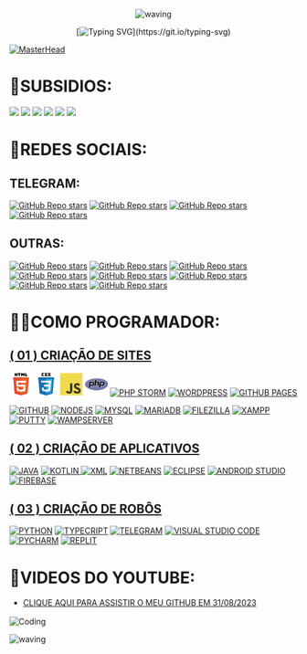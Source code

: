 <div align="center" >
 
![waving](https://capsule-render.vercel.app/api?type=waving&height=90&color=gradient)
 
[![Typing SVG](https://readme-typing-svg.herokuapp.com?font=Mouse+Memoirs&size=65&pause=500&color=0711FF&vCenter=true&width=600&height=70&lines=👋OLÁ+USUÁRIO!;😎EU+SOU+O+VILHALVA!;💻UM+BOM+PROGRAMADOR...;🌝FULL+STACK!)](https://git.io/typing-svg)
</div>

[![MasterHead](https://visme.co/blog/wp-content/uploads/2019/10/animated-presentation-software-header.gif)]()

# 👶SUBSIDIOS:
<a href="https://github.com/VILHALVA/CURSO-DE-ALGORITMO" target="_blank"><img src="https://img.shields.io/badge/SE%20FOR%20NOVATO%20CLIQUE%20AQUI-FF00FF?style=for-the-badge&logo=github&logoColor=white" target="_blank"></a>
<a href="https://github.com/VILHALVA?tab=repositories&q=CURSO&type=public&language=&sort=" target="_blank"><img src="https://img.shields.io/badge/MEUS%20CURSOS-FF0000?style=for-the-badge&logo=github&logoColor=white" target="_blank"></a>
<a href="https://github.com/VILHALVA?tab=repositories&q=PROJETO&type=public&language=&sort=" target="_blank"><img src="https://img.shields.io/badge/MEUS%20PROJETOS-FFF000?style=for-the-badge&logo=github&logoColor=white" target="_blank"></a>
<a href="https://github.com/VILHALVA?tab=repositories&q=APP&type=public&language=&sort=" target="_blank"><img src="https://img.shields.io/badge/MINHAS%20APLICAÇÕES-FFF000?style=for-the-badge&logo=github&logoColor=white" target="_blank"></a>
<a href="https://github.com/VILHALVA?tab=repositories" target="_blank"><img src="https://img.shields.io/badge/MEUS%20REPOSITÓRIOS-00FF00?style=for-the-badge&logo=github&logoColor=white" target="_blank"></a>
<a href="https://vilhalva.github.io/STYLER/STYLER.html" target="_blank"><img src="https://img.shields.io/badge/MEU%20PRIMEIRO%20SITE-0000FF?style=for-the-badge&logo=google&logoColor=white" target="_blank"></a>

# 🌚REDES SOCIAIS:
## TELEGRAM:
[![GitHub Repo stars](https://img.shields.io/badge/ENTRE%20EM-CONTATO-03A9F4?logo=telegram)](https://t.me/VILHALVA20_BOT)
[![GitHub Repo stars](https://img.shields.io/badge/CODIGOS-GRUPO-03A9F4?logo=telegram)](https://t.me/CODIGOGP)
[![GitHub Repo stars](https://img.shields.io/badge/CODIGOS-CANAL-03A9F4?logo=telegram)](https://t.me/CODIGOCN) 
[![GitHub Repo stars](https://img.shields.io/badge/PARCERIA-SUPERCHATS-03A9F4?logo=telegram)](https://t.me/DIVULGACAO2023) <br>

## OUTRAS:
[![GitHub Repo stars](https://img.shields.io/badge/MEU%20PERFIL-GITHUB-03A9F4?logo=github)](https://github.com/VILHALVA)
[![GitHub Repo stars](https://img.shields.io/badge/MEU-CANAL-03A9F4?logo=youtube)](https://www.youtube.com/channel/UCmSPU_gp3NA7a8pb5Iwy3lQ)
[![GitHub Repo stars](https://img.shields.io/badge/MEU-FACEBOOK-03A9F4?logo=facebook)](https://facebook.com/VILHALVA100)
[![GitHub Repo stars](https://img.shields.io/badge/MEU-TIKTOK-03A9F4?logo=tiktok)](https://www.tiktok.com/@vilhalva100?is_from_webapp=1&sender_device=pc)
[![GitHub Repo stars](https://img.shields.io/badge/MEU-REDDIT-03A9F4?logo=reddit)](https://www.reddit.com/user/vilhalva100)
[![GitHub Repo stars](https://img.shields.io/badge/MEU-TWITTER-03A9F4?logo=twitter)](https://twitter.com/VILHALVA100)
[![GitHub Repo stars](https://img.shields.io/badge/MEU-INSTAGRAM-03A9F4?logo=instagram)](https://www.instagram.com/vilhalva100/)
[![GitHub Repo stars](https://img.shields.io/badge/CANAL%20NO-KWAI-03A9F4?logo=google)](https://kwai-video.com/u/@vilhalva100/fCCRkLd8)

# 👨‍💻COMO PROGRAMADOR:
## [( 01 ) CRIAÇÃO DE SITES](https://vilhalva.github.io/STYLER/STYLER.html)
<a href="https://github.com/VILHALVA/CURSO-DE-HTML-CSS-JS" target="_blank" rel="noreferrer"> <img src="https://raw.githubusercontent.com/devicons/devicon/master/icons/html5/html5-original-wordmark.svg" alt="HTML" width="40" height="40"/></a> 
<a href="https://github.com/VILHALVA/CURSO-DE-HTML-CSS-JS" target="_blank" rel="noreferrer"><img src="https://raw.githubusercontent.com/devicons/devicon/master/icons/css3/css3-original-wordmark.svg" alt="CSS" width="40" height="40"/></a> 
<a href="https://github.com/VILHALVA/CURSO-DE-JAVASCRIPT" target="_blank" rel="noreferrer"> <img src="https://raw.githubusercontent.com/devicons/devicon/master/icons/javascript/javascript-original.svg" alt="JAVASCRIPT" width="40" height="40"/></a>
<a href="https://github.com/VILHALVA/CURSO-DE-PHP" target="_blank" rel="noreferrer"><img src="https://raw.githubusercontent.com/devicons/devicon/master/icons/php/php-original.svg" alt="PHP" width="40" height="40"/></a> 
<a href="https://www.jetbrains.com/phpstorm/promo/?source=google&medium=cpc&campaign=14335686198&term=phpstorm&content=604024578915&gad=1&gclid=CjwKCAjw04yjBhApEiwAJcvNodJJSRvn5GkKrcAkTmu9UAKn2DdQ4RhuWb86Bn6_1mxa8torGAik5BoCEBkQAvD_BwE" target="_blank" rel="noreferrer"><img src="https://dashboard.snapcraft.io/site_media/appmedia/2017/11/webide.ico_HA9tBL0.png" alt="PHP STORM" width="40" height="40"/></a>
<a href="https://github.com/VILHALVA/CURSO-DE-WORDPRESS" target="_blank" rel="noreferrer"><img src="https://ps.w.org/reactpress/assets/icon-256x256.png?rev=2471443" alt="WORDPRESS" width="40" height="40"/></a>
<a href="https://pages.github.com/" target="_blank" rel="noreferrer"><img src="https://wowmoron.files.wordpress.com/2013/10/github.png" alt="GITHUB PAGES" width="40" height="40"/></a>

<a href="https://github.com/VILHALVA/CURSO-DE-GITHUB" target="_blank" rel="noreferrer"><img src="https://cdn-icons-png.flaticon.com/256/25/25231.png" alt="GITHUB" width="40" height="40"/></a>
<a href="https://nodejs.org/pt-br/download/package-manager" target="_blank" rel="noreferrer"><img src="https://dashboard.snapcraft.io/site_media/appmedia/2018/05/Artboard_4.png" alt="NODEJS" width="40" height="40"/></a>
<a href="https://github.com/VILHALVA/CURSO-DE-MYSQL" target="_blank" rel="noreferrer"><img src="https://styles.redditmedia.com/t5_2qm6k/styles/communityIcon_dhjr6guc03x51.png?width=256&s=3e825b7205c7f497d4695028e358d26ee359f84b" alt="MYSQL" width="40" height="40"/></a> 
<a href="https://mariadb.com/" target="_blank" rel="noreferrer"><img src="https://assets-global.website-files.com/60d9fbbfcd9fcb40bad8aac3/6451761b40606908b92b526c_mariadb.png" alt="MARIADB" width="40" height="40"/></a>
<a href="https://filezilla-project.org/" target="_blank" rel="noreferrer"><img src="https://www.appdeploynews.com/wp-content/uploads/2022/08/filezilla_icon.png" alt="FILEZILLA" width="40" height="40"/></a>
<a href="https://www.apachefriends.org/pt_br/index.html" target="_blank" rel="noreferrer"><img src="https://static-00.iconduck.com/assets.00/xampp-icon-256x256-yyclalg7.png" alt="XAMPP" width="40" height="40"/></a>
<a href="https://www.putty.org/" target="_blank" rel="noreferrer"><img src="https://www.appdeploynews.com/wp-content/uploads/2022/11/putty-logo.png" alt="PUTTY" width="40" height="40"/></a>
<a href="https://www.wampserver.com" target="_blank" rel="noreferrer"><img src="https://upload.wikimedia.org/wikipedia/commons/4/4f/WampServer.png" alt="WAMPSERVER" width="40" height="40"/></a>

## [( 02 ) CRIAÇÃO DE APLICATIVOS](https://github.com/VILHALVA/CURSO-ANDROID-STUDIO)
<a href="https://github.com/VILHALVA/CURSO-DE-JAVA" target="_blank" rel="noreferrer"><img src="https://softmany.com/wp-content/uploads/2017/08/Java-Runtime-Environment-for-Windows.png" alt="JAVA" width="40" height="40"/></a> 
<a href="https://github.com/VILHALVA/CURSO-DE-KOTLIN" target="_blank" rel="noreferrer"> <img src="https://www.vectorlogo.zone/logos/kotlinlang/kotlinlang-icon.svg" alt="KOTLIN" width="40" height="40"/> </a> <a href="https://laravel.com/" target="_blank" rel="noreferrer">
<a href="https://learn.microsoft.com/en-us/dotnet/csharp/language-reference/xmldoc/" target="_blank" rel="noreferrer"><img src="https://pt.seaicons.com/wp-content/uploads/2015/07/Other-xml-icon.png" alt="XML" width="40" height="40"/></a> 
<a href="https://netbeans.apache.org/download/index.html" target="_blank" rel="noreferrer"><img src="https://dashboard.snapcraft.io/site_media/appmedia/2018/11/frame256.png" alt="NETBEANS" width="40" height="40"/></a>
<a href="https://www.eclipse.org/downloads/" target="_blank" rel="noreferrer"><img src="https://www.shareicon.net/download/2016/06/25/618313_eclipse.ico" alt="ECLIPSE" width="40" height="40"/></a>
<a href="https://github.com/VILHALVA/CURSO-ANDROID-STUDIO" target="_blank" rel="noreferrer"><img src="https://developer.android.com/static/studio/images/android-studio-canary.svg" alt="ANDROID STUDIO" width="40" height="40"/></a>
<a href="firebase.google.com" target="_blank" rel="noreferrer"><img src="https://firebaseopensource.com/logo-small.png" alt="FIREBASE" width="40" height="40"/></a>

## [( 03 ) CRIAÇÃO DE ROBÔS](https://github.com/VILHALVA/TELEGRAM-BOT)
<a href="https://github.com/VILHALVA/CURSO-DE-PYTHON" target="_blank" rel="noreferrer"><img src="https://cdn.ccdc.cam.ac.uk/content/images/products/Product-Python.png" alt="PYTHON" width="40" height="40"/></a>
<a href="https://www.typescriptlang.org/" target="_blank" rel="noreferrer"> <img src="https://cdn.iconscout.com/icon/free/png-256/free-typescript-1174965.png" alt="TYPECRIPT" width="40" height="40"/></a>
<a href="https://github.com/VILHALVA/TELEGRAM-BOT" target="_blank" rel="noreferrer"><img src="https://osx.telegram.org/updates/site/logo.png" alt="TELEGRAM" width="40" height="40"/></a>
<a href="https://visualstudio.microsoft.com/pt-br/" target="_blank" rel="noreferrer"><img src="https://code.visualstudio.com/assets/apple-touch-icon.png" alt="VISUAL STUDIO CODE" width="40" height="40"/></a>
<a href="https://www.jetbrains.com/pt-br/pycharm/" target="_blank" rel="noreferrer"><img src="https://dashboard.snapcraft.io/site_media/appmedia/2017/05/pycharm_logo_256.png" alt="PYCHARM" width="40" height="40"/></a>
<a href="https://replit.com" target="_blank" rel="noreferrer"><img src="https://logo.clearbit.com/https://replit.com/" alt="REPLIT" width="40" height="40"/></a>

# 🤖VIDEOS DO YOUTUBE:
* [CLIQUE AQUI PARA ASSISTIR O MEU GITHUB EM 31/08/2023](https://youtu.be/-QZZ2VQ9Dxk?si=iHdiWAHkYH0qUvmm)
 
<img align="center" alt="Coding" width="400" src="https://miro.medium.com/max/680/0*7Q3yvSIv_t0ioJ-Z.gif"/><br>
 
![waving](https://capsule-render.vercel.app/api?type=waving&height=90&color=gradient)

